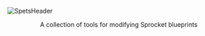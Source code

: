 ![SpetsHeader](https://user-images.githubusercontent.com/45431685/196030827-a506788f-04bd-40ea-8516-4888e523ad64.png)

<p align="center">A collection of tools for modifying Sprocket blueprints </p>
